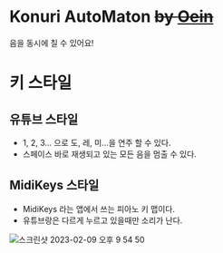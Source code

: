 # Konuri AutoMaton ~~by [Oein](https://github.com/Oein)~~

음을 동시에 칠 수 있어요!

# 키 스타일

## 유튜브 스타일

- 1, 2, 3... 으로 도, 레, 미...을 연주 할 수 있다.
- 스페이스 바로 재생되고 있는 모든 음을 멈출 수 있다.


## MidiKeys 스타일

 - MidiKeys 라는 앱에서 쓰는 피아노 키 맵이다. 
 - 유튜브랑은 다르게 누르고 있을때만 소리가 난다.
 
 ![스크린샷 2023-02-09 오후 9 54 50](https://user-images.githubusercontent.com/62917247/217818562-cbac823d-fbc2-4613-93a1-c8065c69702c.png)
